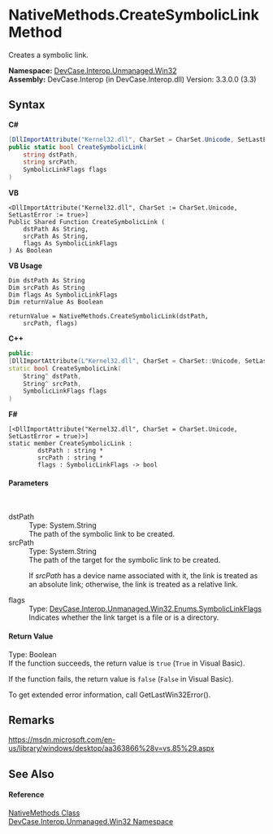 # NativeMethods.CreateSymbolicLink Method 
 

Creates a symbolic link.

**Namespace:**&nbsp;<a href="N_DevCase_Interop_Unmanaged_Win32">DevCase.Interop.Unmanaged.Win32</a><br />**Assembly:**&nbsp;DevCase.Interop (in DevCase.Interop.dll) Version: 3.3.0.0 (3.3)

## Syntax

**C#**<br />
``` C#
[DllImportAttribute("Kernel32.dll", CharSet = CharSet.Unicode, SetLastError = true)]
public static bool CreateSymbolicLink(
	string dstPath,
	string srcPath,
	SymbolicLinkFlags flags
)
```

**VB**<br />
``` VB
<DllImportAttribute("Kernel32.dll", CharSet := CharSet.Unicode, SetLastError := true>]
Public Shared Function CreateSymbolicLink ( 
	dstPath As String,
	srcPath As String,
	flags As SymbolicLinkFlags
) As Boolean
```

**VB Usage**<br />
``` VB Usage
Dim dstPath As String
Dim srcPath As String
Dim flags As SymbolicLinkFlags
Dim returnValue As Boolean

returnValue = NativeMethods.CreateSymbolicLink(dstPath, 
	srcPath, flags)
```

**C++**<br />
``` C++
public:
[DllImportAttribute(L"Kernel32.dll", CharSet = CharSet::Unicode, SetLastError = true)]
static bool CreateSymbolicLink(
	String^ dstPath, 
	String^ srcPath, 
	SymbolicLinkFlags flags
)
```

**F#**<br />
``` F#
[<DllImportAttribute("Kernel32.dll", CharSet = CharSet.Unicode, SetLastError = true)>]
static member CreateSymbolicLink : 
        dstPath : string * 
        srcPath : string * 
        flags : SymbolicLinkFlags -> bool 

```


#### Parameters
&nbsp;<dl><dt>dstPath</dt><dd>Type: System.String<br />The path of the symbolic link to be created.</dd><dt>srcPath</dt><dd>Type: System.String<br />The path of the target for the symbolic link to be created. 

 If *srcPath* has a device name associated with it, the link is treated as an absolute link; otherwise, the link is treated as a relative link.</dd><dt>flags</dt><dd>Type: <a href="T_DevCase_Interop_Unmanaged_Win32_Enums_SymbolicLinkFlags">DevCase.Interop.Unmanaged.Win32.Enums.SymbolicLinkFlags</a><br />Indicates whether the link target is a file or is a directory.</dd></dl>

#### Return Value
Type: Boolean<br />If the function succeeds, the return value is `true` (`True` in Visual Basic). 

 If the function fails, the return value is `false` (`False` in Visual Basic). 

 To get extended error information, call GetLastWin32Error(). 



## Remarks
<a href="https://msdn.microsoft.com/en-us/library/windows/desktop/aa363866%28v=vs.85%29.aspx" target="_blank">https://msdn.microsoft.com/en-us/library/windows/desktop/aa363866%28v=vs.85%29.aspx</a>

## See Also


#### Reference
<a href="T_DevCase_Interop_Unmanaged_Win32_NativeMethods">NativeMethods Class</a><br /><a href="N_DevCase_Interop_Unmanaged_Win32">DevCase.Interop.Unmanaged.Win32 Namespace</a><br />